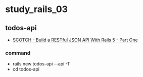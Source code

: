 # study_rails_03

## todos-api

- [SCOTCH - Build a RESTful JSON API With Rails 5 - Part One](https://scotch.io/tutorials/build-a-restful-json-api-with-rails-5-part-one)

### command

- rails new todos-api --api -T
- cd todos-api